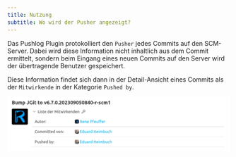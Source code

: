 ```yaml
---
title: Nutzung
subtitle: Wo wird der Pusher angezeigt? 
---
```


Das Pushlog Plugin protokolliert den `Pusher` jedes Commits auf den SCM-Server. 
Dabei wird diese Information nicht inhaltlich aus dem Commit ermittelt, sondern beim Eingang eines neuen Commits auf den Server wird der übertragende Benutzer gespeichert.

Diese Information findet sich dann in der Detail-Ansicht eines Commits als der `Mitwirkende` in der Kategorie `Pushed by`.

![Pushed by](assets/pushed-by.png)
